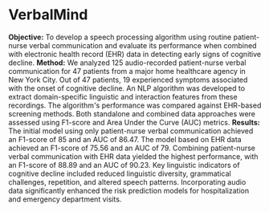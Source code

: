 # VerbalMind

**Objective:** To develop a speech processing algorithm using routine patient-nurse verbal communication and evaluate its performance when combined with electronic health record (EHR) data in detecting early signs of cognitive decline.
**Method:** We analyzed 125 audio-recorded patient-nurse verbal communication for 47 patients from a major home healthcare agency in New York City. Out of 47 patients, 19 experienced symptoms associated with the onset of cognitive decline. An NLP algorithm was developed to extract domain-specific linguistic and interaction features from these recordings. The algorithm's performance was compared against EHR-based screening methods. Both standalone and combined data approaches were assessed using F1-score and Area Under the Curve (AUC) metrics. 
**Results:** The initial model using only patient-nurse verbal communication achieved an F1-score of 85 and an AUC of 86.47. The model based on EHR data achieved an F1-score of 75.56 and an AUC of 79. Combining patient-nurse verbal communication with EHR data yielded the highest performance, with an F1-score of 88.89 and an AUC of 90.23. Key linguistic indicators of cognitive decline included reduced linguistic diversity, grammatical challenges, repetition, and altered speech patterns. Incorporating audio data significantly enhanced the risk prediction models for hospitalization and emergency department visits.
